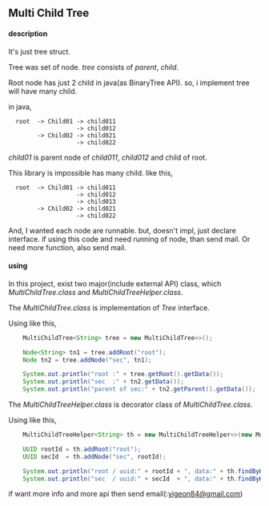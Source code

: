 ## **Multi Child Tree**

#### description

It's just tree struct.

Tree was set of node.  *tree* consists of *parent*, *child*.

Root node has just 2 child in java(as BinaryTree API).  so, i implement tree will have many child.

in java,
~~~
  root  -> Child01 -> child011
                   -> child012
        -> Child02 -> child021
                   -> child022
~~~

*child01* is parent node of *child011*, *child012* and child of root.

This library is impossible has many child. like this,

~~~
  root  -> Child01 -> child011
                   -> child012
                   -> child013
        -> Child02 -> child021
                   -> child022
~~~

And, I wanted each node are runnable.  but, doesn't impl, just declare interface.
if using this code and need running of node, than send mail. Or need more function, also send mail.

#### using

In this project, exist two major(include external API) class, which *MultiChildTree.class* and *MultiChildTreeHelper.class*.

The *MultiChildTree.class* is implementation of *Tree* interface.

Using like this,
```java
    MultiChildTree<String> tree = new MultiChildTree<>();

    Node<String> tn1 = tree.addRoot("root");
    Node tn2 = tree.addNode("sec", tn1);

    System.out.println("root :" + tree.getRoot().getData());
    System.out.println("sec  :" + tn2.getData());
    System.out.println("parent of sec:" + tn2.getParent().getData());
```

The *MultiChildTreeHelper.class* is decorator class of *MultiChildTree.class*.

Using like this,
```java
    MultiChildTreeHelper<String> th = new MultiChildTreeHelper<>(new MultiChildTree<>());

    UUID rootId = th.addRoot("root");
    UUID secId  = th.addNode("sec", rootId);

    System.out.println("root / uuid:" + rootId + ", data:" + th.findByKey(rootId).getData());
    System.out.println("sec  / uuid:" + secId  + ", data:" + th.findByKey(secId).getData());
```


if want more info and more api then send email(:yigeon84@gmail.com)
























